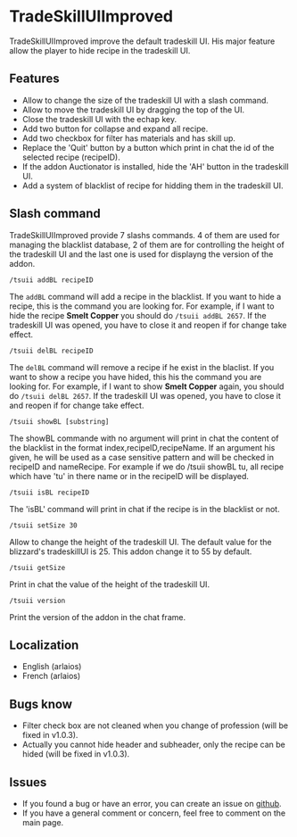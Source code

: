 # TradeSkillUIImproved

TradeSkillUIImproved improve the default tradeskill UI. His major feature allow the player to hide recipe in the tradeskill UI.

## Features

* Allow to change the size of the tradeskill UI with a slash command.
* Allow to move the tradeskill UI by dragging the top of the UI.
* Close the tradeskill UI with the echap key.
* Add two button for collapse and expand all recipe.
* Add two checkbox for filter has materials and has skill up.
* Replace the 'Quit' button by a button which print in chat the id of the selected recipe (recipeID).
* If the addon Auctionator is installed, hide the 'AH' button in the tradeskill UI.
* Add a system of blacklist of recipe for hidding them in the tradeskill UI.

## Slash command

TradeSkillUIImproved provide 7 slashs commands. 4 of them are used for managing the blacklist database, 2 of them are for controlling the height of the tradeskill UI and the last one is used for displayng the version of the addon.

```
/tsuii addBL recipeID
```

The `addBL` command will add a recipe in the blacklist. If you want to hide a recipe, this is the command you are looking for. For example, if I want to hide the recipe **Smelt Copper** you should do `/tsuii addBL 2657`. If the tradeskill UI was opened, you have to close it and reopen if for change take effect.

```
/tsuii delBL recipeID
```

The `delBL` command will remove a recipe if he exist in the blaclist. If you want to show a recipe you have hided, this his the command you are looking for. For example, if I want to show **Smelt Copper** again, you should do `/tsuii delBL 2657`. If the tradeskill UI was opened, you have to close it and reopen if for change take effect.

```
/tsuii showBL [substring]
```

The showBL commande with no argument will print in chat the content of the blacklist in the format index,recipeID,recipeName. If an argument his given, he will be used as a case sensitive pattern and will be checked in recipeID and nameRecipe. For example if we do /tsuii showBL tu, all recipe which have 'tu' in there name or in the recipeID will be displayed.

```
/tsuii isBL recipeID
```

The 'isBL' command will print in chat if the recipe is in the blacklist or not.

```
/tsuii setSize 30
```

Allow to change the height of the tradeskill UI. The default value for the blizzard's tradeskillUI is 25. This addon change it to 55 by default.

```
/tsuii getSize
```

Print in chat the value of the height of the tradeskill UI.

```
/tsuii version
```

Print the version of the addon in the chat frame.

## Localization

* English (arlaios)
* French (arlaios)

## Bugs know

* Filter check box are not cleaned when you change of profession (will be fixed in v1.0.3).
* Actually you cannot hide header and subheader, only the recipe can be hided (will be fixed in v1.0.3).

## Issues

* If you found a bug or have an error, you can create an issue on [github](https://github.com/lamboley/TradeSkillUIImproved/issues).
* If you have a general comment or concern, feel free to comment on the main page.
